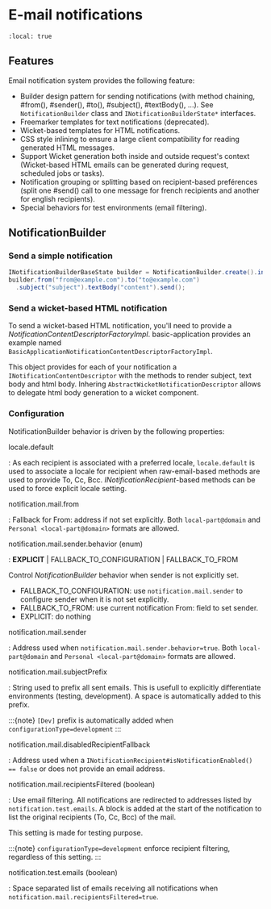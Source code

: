 # E-mail notifications

```{contents}
:local: true
```

## Features

Email notification system provides the following feature:

- Builder design pattern for sending notifications (with method chaining,
  #from(), #sender(), #to(), #subject(), #textBody(), ...).
  See `NotificationBuilder` class and `INotificationBuilderState*` interfaces.
- Freemarker templates for text notifications (deprecated).
- Wicket-based templates for HTML notifications.
- CSS style inlining to ensure a large client compatibility for reading
  generated HTML messages.
- Support Wicket generation both inside and outside request's context
  (Wicket-based HTML emails can be generated during request, scheduled
  jobs or tasks).
- Notification grouping or splitting based on recipient-based preférences
  (split one #send() call to one message for french recipients and
  another for english recipients).
- Special behaviors for test environments (email filtering).

## NotificationBuilder

### Send a simple notification

```java
INotificationBuilderBaseState builder = NotificationBuilder.create().init(applicationContext);
builder.from("from@example.com").to("to@example.com")
  .subject("subject").textBody("content").send();
```

### Send a wicket-based HTML notification

To send a wicket-based HTML notification, you'll need to provide a
*NotificationContentDescriptorFactoryImpl*. basic-application provides an
example named `BasicApplicationNotificationContentDescriptorFactoryImpl`.

This object provides for each of your notification a
`INotificationContentDescriptor` with the methods to render subject, text body
and html body. Inhering `AbstractWicketNotificationDescriptor` allows to
delegate html body generation to a wicket component.

### Configuration

NotificationBuilder behavior is driven by the following properties:

locale.default

: As each recipient is associated with a preferred locale, `locale.default` is
  used to associate a locale for recipient when raw-email-based methods are
  used to provide To, Cc, Bcc. *INotificationRecipient*-based methods can be
  used to force explicit locale setting.

notification.mail.from

: Fallback for From: address if not set explicitly. Both
  `local-part@domain` and `Personal <local-part@domain>` formats are
  allowed.

notification.mail.sender.behavior (enum)

: **EXPLICIT** | FALLBACK_TO_CONFIGURATION | FALLBACK_TO_FROM

  Control *NotificationBuilder* behavior when sender is not explicitly set.

  - FALLBACK_TO_CONFIGURATION: use `notification.mail.sender` to configure
    sender when it is not set explicitly.
  - FALLBACK_TO_FROM: use current notification From: field to set sender.
  - EXPLICIT: do nothing

notification.mail.sender

: Address used when `notification.mail.sender.behavior=true`. Both
  `local-part@domain` and `Personal <local-part@domain>` formats are
  allowed.

notification.mail.subjectPrefix

: String used to prefix all sent emails. This is usefull to explicitly
  differentiate environments (testing, development). A space is automatically
  added to this prefix.

  :::{note}
  `[Dev]` prefix is automatically added when
  `configurationType=development`
  :::

notification.mail.disabledRecipientFallback

: Address used when a
  `INotificationRecipient#isNotificationEnabled() == false` or does not
  provide an email address.

notification.mail.recipientsFiltered (boolean)

: Use email filtering. All notifications are redirected to addresses listed
  by `notification.test.emails`. A block is added at the start of the
  notification to list the original recipients (To, Cc, Bcc) of the mail.

  This setting is made for testing purpose.

  :::{note}
  `configurationType=development` enforce recipient filtering,
  regardless of this setting.
  :::

notification.test.emails (boolean)

: Space separated list of emails receiving all notifications when
  `notification.mail.recipientsFiltered=true`.
